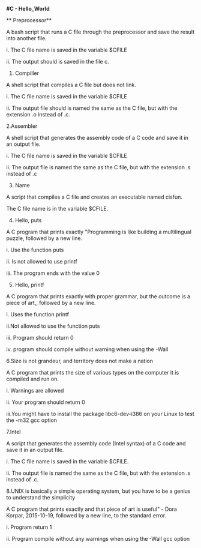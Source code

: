  **#C - Hello_World**


** Preprocessor**



A bash script that runs a C file through the preprocessor and save the result into another file.



i. The C file name is saved in the variable $CFILE

ii. The output should is saved in the file c.



1. Compiller



A shell script that compiles a C file but does not link.



i. The C file name is saved in the variable $CFILE

ii. The output file should is named the same as the C file, but with the extension .o instead of .c.



2.Assembler



A shell script that generates the assembly code of a C code and save it in an output file.



i. The C file name is saved in the variable $CFILE

ii. The output file is named the same as the C file, but with the extension .s instead of .c



3. Name



A script that compiles a C file and creates an executable named cisfun.



The C file name is in the variable $CFILE.



4. Hello, puts



A C program that prints exactly "Programming is like building a multilingual puzzle, followed by a new line.



i. Use the function puts

ii. Is not allowed to use printf

iii. The program ends with the value 0



5. Hello, printf



A C program that prints exactly with proper grammar, but the outcome is a piece of art,, followed by a new line.



i. Uses the function printf

ii.Not allowed to use the function puts

iii. Program should return 0

iv. program should compile without warning when using the -Wall



6.Size is not grandeur, and territory does not make a nation



A C program that prints the size of various types on the computer it is compiled and run on.



i. Warnings are allowed

ii. Your program should return 0

iii.You might have to install the package libc6-dev-i386 on your Linux to test the -m32 gcc option



7.Intel



A script that generates the assembly code (Intel syntax) of a C code and save it in an output file.



i. The C file name is saved in the variable $CFILE.

ii. The output file is named the same as the C file, but with the extension .s instead of .c.



8.UNIX is basically a simple operating system, but you have to be a genius to understand the simplicity



A C program that prints exactly and that piece of art is useful" - Dora Korpar, 2015-10-19, followed by a new line, to the standard error.



i. Program return 1

ii. Program compile without any warnings when using the -Wall gcc option






